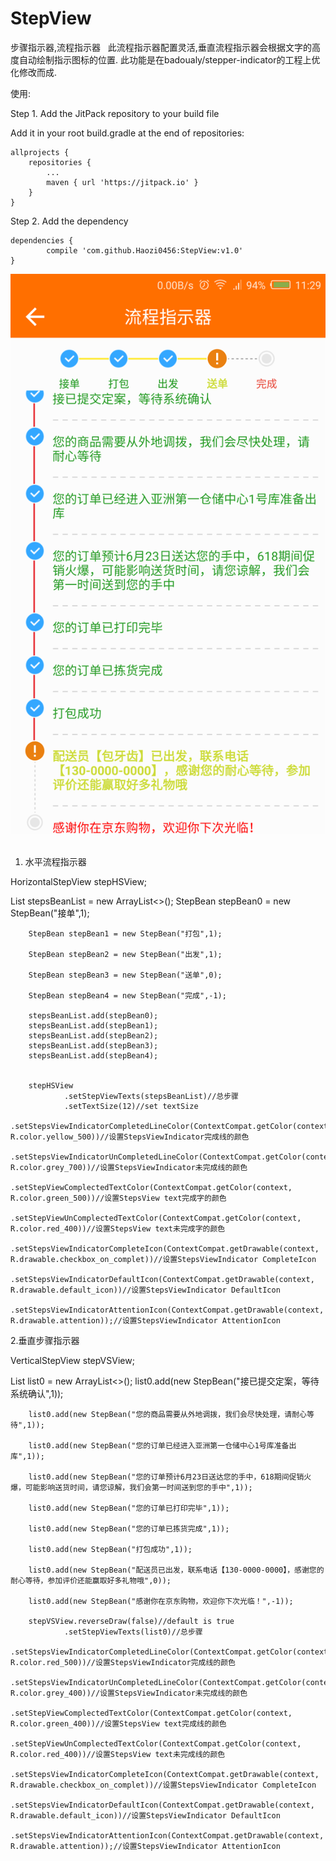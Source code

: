 # StepView
步骤指示器,流程指示器
 
  此流程指示器配置灵活,垂直流程指示器会根据文字的高度自动绘制指示图标的位置. 此功能是在badoualy/stepper-indicator的工程上优化修改而成.
  
使用:

Step 1. Add the JitPack repository to your build file

  Add it in your root build.gradle at the end of repositories:
  
	allprojects {
		repositories {
			...
			maven { url 'https://jitpack.io' }
		}
	}
  
Step 2. Add the dependency

	dependencies {
	        compile 'com.github.Haozi0456:StepView:v1.0'
	}

  
![image](https://github.com/Haozi0456/StepView/blob/master/pre.png)
 
1. 水平流程指示器

HorizontalStepView stepHSView;

List<StepBean> stepsBeanList = new ArrayList<>();
        StepBean stepBean0 = new StepBean("接单",1);
        
        StepBean stepBean1 = new StepBean("打包",1);
        
        StepBean stepBean2 = new StepBean("出发",1);
        
        StepBean stepBean3 = new StepBean("送单",0);
        
        StepBean stepBean4 = new StepBean("完成",-1);
        
        stepsBeanList.add(stepBean0);
        stepsBeanList.add(stepBean1);
        stepsBeanList.add(stepBean2);
        stepsBeanList.add(stepBean3);
        stepsBeanList.add(stepBean4);


        stepHSView
                .setStepViewTexts(stepsBeanList)//总步骤
                .setTextSize(12)//set textSize
                .setStepsViewIndicatorCompletedLineColor(ContextCompat.getColor(context, R.color.yellow_500))//设置StepsViewIndicator完成线的颜色
                .setStepsViewIndicatorUnCompletedLineColor(ContextCompat.getColor(context, R.color.grey_700))//设置StepsViewIndicator未完成线的颜色
                .setStepViewComplectedTextColor(ContextCompat.getColor(context, R.color.green_500))//设置StepsView text完成字的颜色
                .setStepViewUnComplectedTextColor(ContextCompat.getColor(context, R.color.red_400))//设置StepsView text未完成字的颜色
                .setStepsViewIndicatorCompleteIcon(ContextCompat.getDrawable(context, R.drawable.checkbox_on_complet))//设置StepsViewIndicator CompleteIcon
                .setStepsViewIndicatorDefaultIcon(ContextCompat.getDrawable(context, R.drawable.default_icon))//设置StepsViewIndicator DefaultIcon
                .setStepsViewIndicatorAttentionIcon(ContextCompat.getDrawable(context, R.drawable.attention));//设置StepsViewIndicator AttentionIcon
                
                
2.垂直步骤指示器

  VerticalStepView stepVSView;

 List<StepBean> list0 = new ArrayList<>();
        list0.add(new StepBean("接已提交定案，等待系统确认",1));
        
        list0.add(new StepBean("您的商品需要从外地调拨，我们会尽快处理，请耐心等待",1));
        
        list0.add(new StepBean("您的订单已经进入亚洲第一仓储中心1号库准备出库",1));
        
        list0.add(new StepBean("您的订单预计6月23日送达您的手中，618期间促销火爆，可能影响送货时间，请您谅解，我们会第一时间送到您的手中",1));
        
        list0.add(new StepBean("您的订单已打印完毕",1));
        
        list0.add(new StepBean("您的订单已拣货完成",1));
        
        list0.add(new StepBean("打包成功",1));
        
        list0.add(new StepBean("配送员已出发，联系电话【130-0000-0000】，感谢您的耐心等待，参加评价还能赢取好多礼物哦",0));
        
        list0.add(new StepBean("感谢你在京东购物，欢迎你下次光临！",-1));
        
        stepVSView.reverseDraw(false)//default is true
                .setStepViewTexts(list0)//总步骤
                .setStepsViewIndicatorCompletedLineColor(ContextCompat.getColor(context, R.color.red_500))//设置StepsViewIndicator完成线的颜色
                .setStepsViewIndicatorUnCompletedLineColor(ContextCompat.getColor(context, R.color.grey_400))//设置StepsViewIndicator未完成线的颜色
                .setStepViewComplectedTextColor(ContextCompat.getColor(context, R.color.green_400))//设置StepsView text完成线的颜色
                .setStepViewUnComplectedTextColor(ContextCompat.getColor(context, R.color.red_400))//设置StepsView text未完成线的颜色
                .setStepsViewIndicatorCompleteIcon(ContextCompat.getDrawable(context, R.drawable.checkbox_on_complet))//设置StepsViewIndicator CompleteIcon
                .setStepsViewIndicatorDefaultIcon(ContextCompat.getDrawable(context, R.drawable.default_icon))//设置StepsViewIndicator DefaultIcon
                .setStepsViewIndicatorAttentionIcon(ContextCompat.getDrawable(context, R.drawable.attention));//设置StepsViewIndicator AttentionIcon
